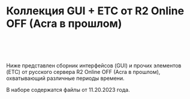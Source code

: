 <h1>Коллекция GUI + ETC от R2 Online OFF (Acra в прошлом)<br />
<br />
&nbsp;</h1>

<p>Ниже представлен сборник интерфейсов (GUI) и прочих элементов (ETC) от русского сервера R2 Online OFF (Acra в прошлом), охватывающий различные периоды времени. 

В наборе содержатся файлы от 11.20.2023 года.</p>


